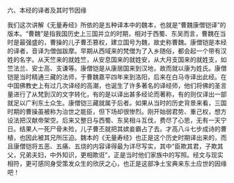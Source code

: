 六、本经的译者及其时节因缘

​        我们这次讲解《无量寿经》所依的是五种译本中的魏本，也就是“曹魏康僧铠译”的版本。
​        “曹魏”是指我国历史上三国并立的时期，相对于西蜀、东吴而言，曹魏在当时是最强盛的，曹操的儿子曹丕篡权，建立国号为魏，故史称曹魏。
​        康僧铠是本经的译者，音译为僧伽跋摩。早期从西域来的梵僧为了入乡随俗，都会起一个带有汉姓的名字。从天竺来的就姓竺，从安息国来的就姓安，从大月支国来的就姓支，如竺法兰、安士高、支谦等。康僧铠是从康居国来到汉地，故而就以康为姓氏。康僧铠是当时精通三藏的法师，于曹魏嘉平四年来到洛阳，后来在白马寺译出此经。
​        在中国佛教史上有过几次译经的高潮，也诞生了许多著名的译经师，他们将佛的圣言量进行了从梵到汉的文字转化，有的是以译出甚多经论而著称，有的则仅译出一部就足以广利东土众生。康僧铠三藏就属于后者。
​        如果从当时的历史背景来看，三国时期的曹操虽被称为治世之能臣，但下场却很惨烈。刚开始弱君势、重己权，想方设法把汉献帝架空。后来又整日与西蜀、东吴相斗互伐，费尽了心思，无有一天宁日。结果人一死尸骨未殓，儿子曹丕就把其嫔妾霸占了去。才高八斗七步成诗的曹植，也因此被其兄所压迫。魏本的《无量寿经》也正是这个历史时期译出来的，而且康僧铠将五恶、五痛、五烧的内容译得最为详尽写实，其中“臣欺其君，子欺其父，兄弟夫妇，中外知识，更相欺诳”，正是当时他们家族中的写照。经文与现实相符，更可感同身受策发众生的欣厌之心，也正是这部净土宝典来东土应世的因缘吧！
